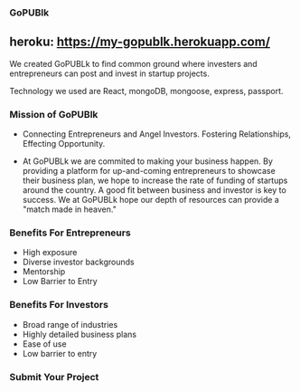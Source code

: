 
### GoPUBlk

## heroku: https://my-gopublk.herokuapp.com/

We created GoPUBLk to find common ground where investers and entrepreneurs can post and invest in startup projects.

Technology we used are React, mongoDB, mongoose, express, passport.

### Mission of GoPUBlk

* Connecting Entrepreneurs and Angel Investors. Fostering Relationships, Effecting Opportunity.

* At GoPUBLk we are commited to making your business happen. By providing a platform for up-and-coming entrepreneurs to showcase their business plan, we hope to increase the rate of funding of startups around the country. A good fit between business and investor is key to success. We at GoPUBLk hope our depth of resources can provide a "match made in heaven."

### Benefits For Entrepreneurs

* High exposure
* Diverse investor backgrounds
* Mentorship
* Low Barrier to Entry

### Benefits For Investors

* Broad range of industries
* Highly detailed business plans
* Ease of use
* Low barrier to entry

### Submit Your Project 